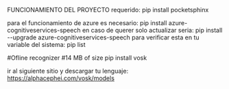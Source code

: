FUNCIONAMIENTO DEL PROYECTO
requerido:
pip install pocketsphinx

para el funcionamiento de azure es necesario:
pip install azure-cognitiveservices-speech
en caso de querer solo actualizar seria:
pip install --upgrade azure-cognitiveservices-speech
para verificar esta en tu variable del sistema:
pip list


#Ofline recognizer
#14 MB of size
pip install vosk

ir al siguiente sitio y descargar tu lenguaje:
https://alphacephei.com/vosk/models